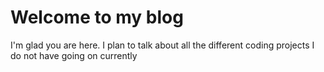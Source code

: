 # Welcome to my blog

I'm glad you are here. I plan to talk about all the different coding projects I do not have going on currently
